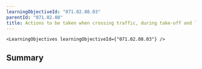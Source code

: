 ```yaml
---
learningObjectiveId: "071.02.08.03"
parentId: "071.02.08"
title: Actions to be taken when crossing traffic, during take-off and landing
---
```


```tsx eval
<LearningObjectives learningObjectiveId={"071.02.08.03"} />
```

## Summary

